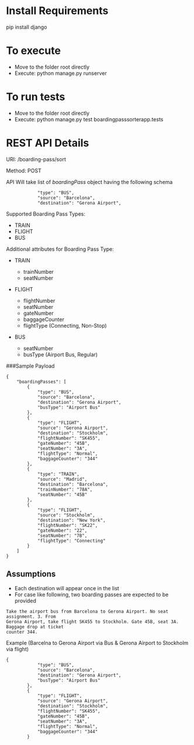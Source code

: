 # Install Requirements
pip install django

# To execute 
- Move to the folder root directly 
- Execute: python manage.py runserver

# To run tests
- Move to the folder root directly
- Execute: python manage.py test boardingpasssorterapp.tests


# REST API Details
URI: /boarding-pass/sort

Method: POST

API Will take list of _boardingPass_ object having the following schema
````{
            "type": "BUS",
            "source": "Barcelona",
            "destination": "Gerona Airport",
````

Supported Boarding Pass Types:
- TRAIN
- FLIGHT
- BUS

Additional attributes for Boarding Pass Type:
- TRAIN
  - trainNumber
  - seatNumber

- FLIGHT
  - flightNumber
  - seatNumber
  - gateNumber
  - baggageCounter
  - flightType (Connecting, Non-Stop)

- BUS
  - seatNumber
  - busType (Airport Bus, Regular)


###Sample Payload
```
{
    "boardingPasses": [
        {
            "type": "BUS",
            "source": "Barcelona",
            "destination": "Gerona Airport",
            "busType": "Airport Bus"
        },
        {
            "type": "FLIGHT",
            "source": "Gerona Airport",
            "destination": "Stockholm",
            "flightNumber": "SK455",
            "gateNumber": "45B",
            "seatNumber": "3A",
            "flightType": "Normal",
            "baggageCounter": "344"
        },
        {
            "type": "TRAIN",
            "source": "Madrid",
            "destination": "Barcelona",
            "trainNumber": "78A",
            "seatNumber": "45B"
        },
        {
            "type": "FLIGHT",
            "source": "Stockholm",
            "destination": "New York",
            "flightNumber": "SK22",
            "gateNumber": "22",
            "seatNumber": "7B",
            "flightType": "Connecting"
        }
    ]
}

```



## Assumptions
- Each destination will appear once in the list
- For case like following, two boarding passes are expected to be provided
```
Take the airport bus from Barcelona to Gerona Airport. No seat assignment. 3. From
Gerona Airport, take flight SK455 to Stockholm. Gate 45B, seat 3A. Baggage drop at ticket
counter 344.
```
Example (Barcelna to Gerona Airport via Bus & Gerona Airport to Stockholm via flight)
```
{
            "type": "BUS",
            "source": "Barcelona",
            "destination": "Gerona Airport",
            "busType": "Airport Bus"
        },
        {
            "type": "FLIGHT",
            "source": "Gerona Airport",
            "destination": "Stockholm",
            "flightNumber": "SK455",
            "gateNumber": "45B",
            "seatNumber": "3A",
            "flightType": "Normal",
            "baggageCounter": "344"
        }
```
